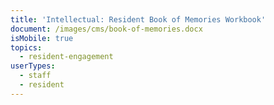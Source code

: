 ```yaml
---
title: 'Intellectual: Resident Book of Memories Workbook'
document: /images/cms/book-of-memories.docx
isMobile: true
topics:
  - resident-engagement
userTypes:
  - staff
  - resident
---
```


